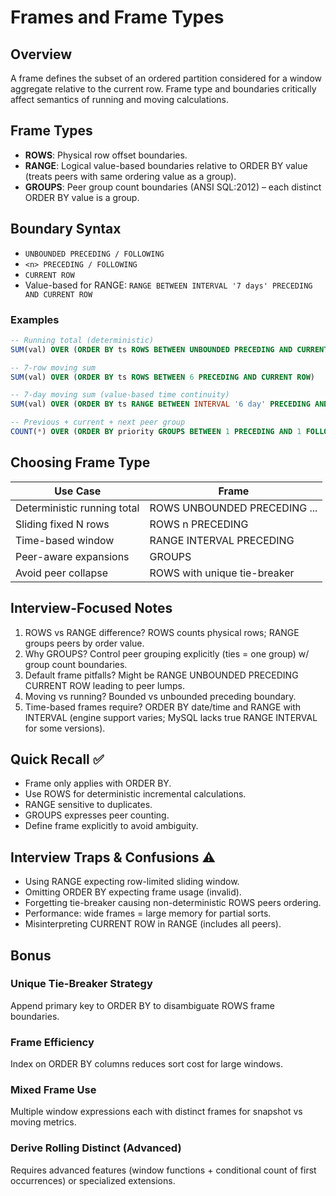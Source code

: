 # Frames and Frame Types

## Overview
A frame defines the subset of an ordered partition considered for a window aggregate relative to the current row. Frame type and boundaries critically affect semantics of running and moving calculations.

## Frame Types
- **ROWS**: Physical row offset boundaries.
- **RANGE**: Logical value-based boundaries relative to ORDER BY value (treats peers with same ordering value as a group).
- **GROUPS**: Peer group count boundaries (ANSI SQL:2012) – each distinct ORDER BY value is a group.

## Boundary Syntax
- `UNBOUNDED PRECEDING / FOLLOWING`
- `<n> PRECEDING / FOLLOWING`
- `CURRENT ROW`
- Value-based for RANGE: `RANGE BETWEEN INTERVAL '7 days' PRECEDING AND CURRENT ROW`

### Examples
```sql
-- Running total (deterministic)
SUM(val) OVER (ORDER BY ts ROWS BETWEEN UNBOUNDED PRECEDING AND CURRENT ROW)

-- 7-row moving sum
SUM(val) OVER (ORDER BY ts ROWS BETWEEN 6 PRECEDING AND CURRENT ROW)

-- 7-day moving sum (value-based time continuity)
SUM(val) OVER (ORDER BY ts RANGE BETWEEN INTERVAL '6 day' PRECEDING AND CURRENT ROW)

-- Previous + current + next peer group
COUNT(*) OVER (ORDER BY priority GROUPS BETWEEN 1 PRECEDING AND 1 FOLLOWING)
```

## Choosing Frame Type
| Use Case | Frame |
|----------|-------|
| Deterministic running total | ROWS UNBOUNDED PRECEDING ... |
| Sliding fixed N rows | ROWS n PRECEDING |
| Time-based window | RANGE INTERVAL PRECEDING |
| Peer-aware expansions | GROUPS |
| Avoid peer collapse | ROWS with unique tie-breaker |

## Interview-Focused Notes
1. ROWS vs RANGE difference? ROWS counts physical rows; RANGE groups peers by order value.
2. Why GROUPS? Control peer grouping explicitly (ties = one group) w/ group count boundaries.
3. Default frame pitfalls? Might be RANGE UNBOUNDED PRECEDING CURRENT ROW leading to peer lumps.
4. Moving vs running? Bounded vs unbounded preceding boundary.
5. Time-based frames require? ORDER BY date/time and RANGE with INTERVAL (engine support varies; MySQL lacks true RANGE INTERVAL for some versions).

## Quick Recall ✅
- Frame only applies with ORDER BY.
- Use ROWS for deterministic incremental calculations.
- RANGE sensitive to duplicates.
- GROUPS expresses peer counting.
- Define frame explicitly to avoid ambiguity.

## Interview Traps & Confusions ⚠️
- Using RANGE expecting row-limited sliding window.
- Omitting ORDER BY expecting frame usage (invalid).
- Forgetting tie-breaker causing non-deterministic ROWS peers ordering.
- Performance: wide frames = large memory for partial sorts.
- Misinterpreting CURRENT ROW in RANGE (includes all peers).

## Bonus
### Unique Tie-Breaker Strategy
Append primary key to ORDER BY to disambiguate ROWS frame boundaries.

### Frame Efficiency
Index on ORDER BY columns reduces sort cost for large windows.

### Mixed Frame Use
Multiple window expressions each with distinct frames for snapshot vs moving metrics.

### Derive Rolling Distinct (Advanced)
Requires advanced features (window functions + conditional count of first occurrences) or specialized extensions.
